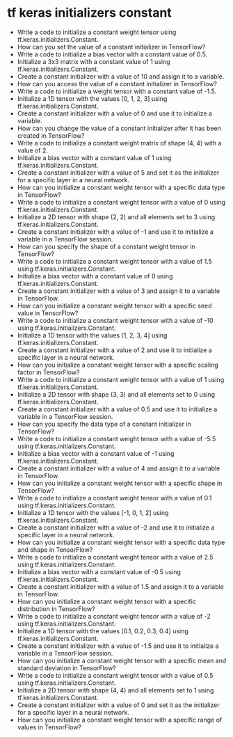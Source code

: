 # tf keras initializers constant

- Write a code to initialize a constant weight tensor using tf.keras.initializers.Constant.
- How can you set the value of a constant initializer in TensorFlow?
- Write a code to initialize a bias vector with a constant value of 0.5.
- Initialize a 3x3 matrix with a constant value of 1 using tf.keras.initializers.Constant.
- Create a constant initializer with a value of 10 and assign it to a variable.
- How can you access the value of a constant initializer in TensorFlow?
- Write a code to initialize a weight tensor with a constant value of -1.5.
- Initialize a 1D tensor with the values [0, 1, 2, 3] using tf.keras.initializers.Constant.
- Create a constant initializer with a value of 0 and use it to initialize a variable.
- How can you change the value of a constant initializer after it has been created in TensorFlow?
- Write a code to initialize a constant weight matrix of shape (4, 4) with a value of 2.
- Initialize a bias vector with a constant value of 1 using tf.keras.initializers.Constant.
- Create a constant initializer with a value of 5 and set it as the initializer for a specific layer in a neural network.
- How can you initialize a constant weight tensor with a specific data type in TensorFlow?
- Write a code to initialize a constant weight tensor with a value of 0 using tf.keras.initializers.Constant.
- Initialize a 2D tensor with shape (2, 2) and all elements set to 3 using tf.keras.initializers.Constant.
- Create a constant initializer with a value of -1 and use it to initialize a variable in a TensorFlow session.
- How can you specify the shape of a constant weight tensor in TensorFlow?
- Write a code to initialize a constant weight tensor with a value of 1.5 using tf.keras.initializers.Constant.
- Initialize a bias vector with a constant value of 0 using tf.keras.initializers.Constant.
- Create a constant initializer with a value of 3 and assign it to a variable in TensorFlow.
- How can you initialize a constant weight tensor with a specific seed value in TensorFlow?
- Write a code to initialize a constant weight tensor with a value of -10 using tf.keras.initializers.Constant.
- Initialize a 1D tensor with the values [1, 2, 3, 4] using tf.keras.initializers.Constant.
- Create a constant initializer with a value of 2 and use it to initialize a specific layer in a neural network.
- How can you initialize a constant weight tensor with a specific scaling factor in TensorFlow?
- Write a code to initialize a constant weight tensor with a value of 1 using tf.keras.initializers.Constant.
- Initialize a 2D tensor with shape (3, 3) and all elements set to 0 using tf.keras.initializers.Constant.
- Create a constant initializer with a value of 0.5 and use it to initialize a variable in a TensorFlow session.
- How can you specify the data type of a constant initializer in TensorFlow?
- Write a code to initialize a constant weight tensor with a value of -5.5 using tf.keras.initializers.Constant.
- Initialize a bias vector with a constant value of -1 using tf.keras.initializers.Constant.
- Create a constant initializer with a value of 4 and assign it to a variable in TensorFlow.
- How can you initialize a constant weight tensor with a specific shape in TensorFlow?
- Write a code to initialize a constant weight tensor with a value of 0.1 using tf.keras.initializers.Constant.
- Initialize a 1D tensor with the values [-1, 0, 1, 2] using tf.keras.initializers.Constant.
- Create a constant initializer with a value of -2 and use it to initialize a specific layer in a neural network.
- How can you initialize a constant weight tensor with a specific data type and shape in TensorFlow?
- Write a code to initialize a constant weight tensor with a value of 2.5 using tf.keras.initializers.Constant.
- Initialize a bias vector with a constant value of -0.5 using tf.keras.initializers.Constant.
- Create a constant initializer with a value of 1.5 and assign it to a variable in TensorFlow.
- How can you initialize a constant weight tensor with a specific distribution in TensorFlow?
- Write a code to initialize a constant weight tensor with a value of -2 using tf.keras.initializers.Constant.
- Initialize a 1D tensor with the values [0.1, 0.2, 0.3, 0.4] using tf.keras.initializers.Constant.
- Create a constant initializer with a value of -1.5 and use it to initialize a variable in a TensorFlow session.
- How can you initialize a constant weight tensor with a specific mean and standard deviation in TensorFlow?
- Write a code to initialize a constant weight tensor with a value of 0.5 using tf.keras.initializers.Constant.
- Initialize a 2D tensor with shape (4, 4) and all elements set to 1 using tf.keras.initializers.Constant.
- Create a constant initializer with a value of 0 and set it as the initializer for a specific layer in a neural network.
- How can you initialize a constant weight tensor with a specific range of values in TensorFlow?